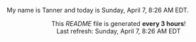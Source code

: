 My name is Tanner and today is Sunday, April 7, 8:26 AM EDT.

<p align="center">This <i>README</i> file is generated <b>every 3 hours</b>!</br>Last refresh: Sunday, April 7, 8:26 AM EDT<br /></p>
